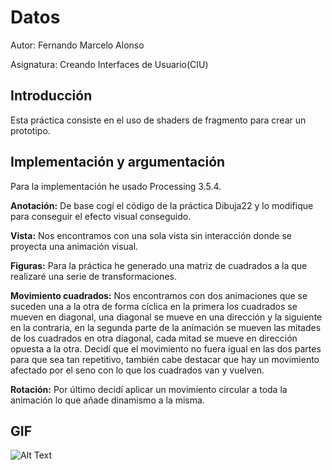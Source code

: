 # Datos
Autor: Fernando Marcelo Alonso

Asignatura: Creando Interfaces de Usuario(CIU)

## Introducción
Esta práctica consiste en el uso de shaders de fragmento para crear un prototipo.

## Implementación y argumentación

Para la implementación he usado Processing 3.5.4.

**Anotación:** De base cogí el código de la práctica Dibuja22 y lo modifique para conseguir el efecto visual conseguido.

**Vista:** Nos encontramos con una sola vista sin interacción donde se proyecta una animación visual.

**Figuras:** Para la práctica he generado una matriz de cuadrados a la que realizaré una serie de transformaciones.

**Movimiento cuadrados:** Nos encontramos con dos animaciones que se suceden una a la otra de forma cíclica en la primera los cuadrados se mueven en diagonal, una diagonal se mueve en una dirección y la siguiente en la contraria, en la segunda parte de la animación se mueven las mitades de los cuadrados en otra diagonal, cada mitad se mueve en dirección opuesta a la otra. Decidí que el movimiento no fuera igual en las dos partes para que sea tan repetitivo, también cabe destacar que hay un movimiento afectado por el seno con lo que los cuadrados van y vuelven.

**Rotación:** Por último decidí aplicar un movimiento circular a toda la animación lo que añade dinamismo a la misma.

## GIF
![Alt Text](shaders.gif)

